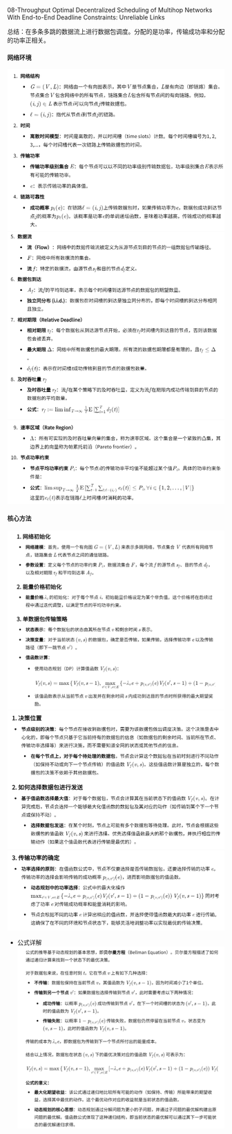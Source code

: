 08-Throughput Optimal Decentralized Scheduling of Multihop Networks With End-to-End Deadline Constraints: Unreliable Links

总结：在多条多跳的数据流上进行数据包调度。分配的是功率，传输成功率和分配的功率正相关。

#### 网络环境
![alt text](image-76.png)
![alt text](image-77.png)
![alt text](image-78.png)

#### 核心方法
![alt text](image-79.png)
![alt text](image-80.png)
![alt text](image-81.png)
- 公式详解
![alt text](image-82.png)